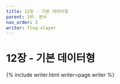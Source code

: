```yaml
---
title: 12장 - 기본 데이터형
parent: 3부. 변수
nav_order: 3
writer: flog-slayer
---
```


# 12장 - 기본 데이터형

{% include writer.html writer=page.writer %}
